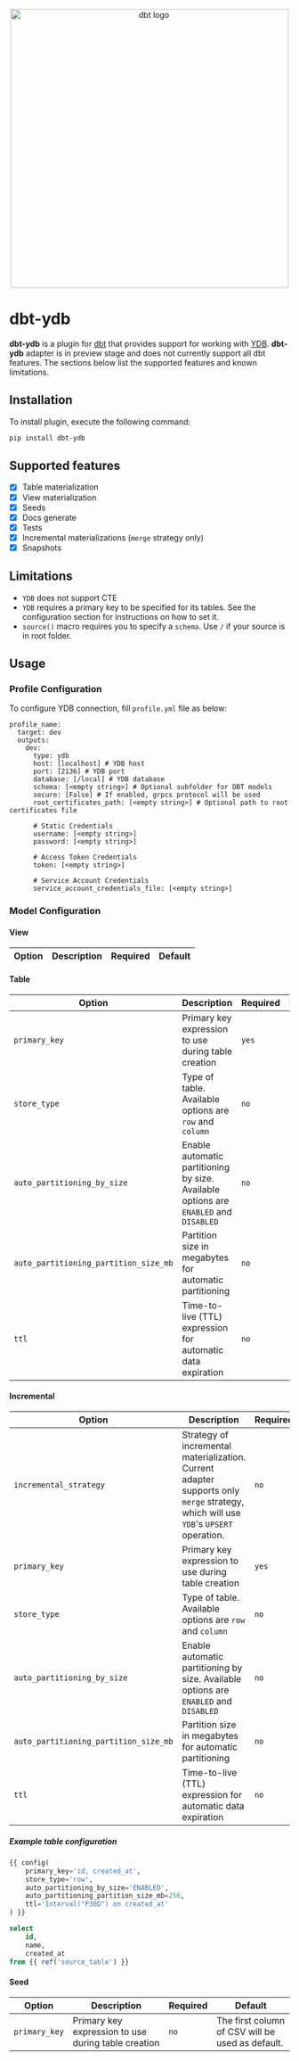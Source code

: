 <p align="center">
  <img src="https://raw.githubusercontent.com/dbt-labs/dbt/ec7dee39f793aa4f7dd3dae37282cc87664813e4/etc/dbt-logo-full.svg" alt="dbt logo" width="500"/>
</p>

# dbt-ydb

**dbt-ydb** is a plugin for [dbt](https://www.getdbt.com/) that provides support for working with [YDB](https://ydb.tech). **dbt-ydb** adapter is in preview stage and does not currently support all dbt features. The sections below list the supported features and known limitations.

## Installation

To install plugin, execute the following command:

```bash
pip install dbt-ydb
```

## Supported features

- [x] Table materialization
- [x] View materialization
- [x] Seeds
- [x] Docs generate
- [x] Tests
- [x] Incremental materializations (`merge` strategy only)
- [x] Snapshots

## Limitations

* `YDB` does not support CTE
* `YDB` requires a primary key to be specified for its tables. See the configuration section for instructions on how to set it.
* `source()` macro requires you to specify a `schema`. Use `/` if your source is in root folder.

## Usage

### Profile Configuration

To configure YDB connection, fill `profile.yml` file as below:

```
profile_name:
  target: dev
  outputs:
    dev:
      type: ydb
      host: [localhost] # YDB host
      port: [2136] # YDB port
      database: [/local] # YDB database
      schema: [<empty string>] # Optional subfolder for DBT models
      secure: [False] # If enabled, grpcs protocol will be used
      root_certificates_path: [<empty string>] # Optional path to root certificates file

      # Static Credentials
      username: [<empty string>]
      password: [<empty string>]

      # Access Token Credentials
      token: [<empty string>]

      # Service Account Credentials
      service_account_credentials_file: [<empty string>]
```

### Model Configuration

#### View

| Option | Description | Required | Default |
| ------ | ----------- | -------- | ------- |

#### Table

| Option | Description | Required | Default |
| ------ | ----------- | -------- | ------- |
| `primary_key` | Primary key expression to use during table creation | `yes` | |
| `store_type` | Type of table. Available options are `row` and `column` | `no` | `row` |
| `auto_partitioning_by_size` | Enable automatic partitioning by size. Available options are `ENABLED` and `DISABLED` | `no` | |
| `auto_partitioning_partition_size_mb` | Partition size in megabytes for automatic partitioning | `no` | |
| `ttl` | Time-to-live (TTL) expression for automatic data expiration | `no` | |

#### Incremental

| Option | Description | Required | Default |
| ------ | ----------- | -------- | ------- |
| `incremental_strategy` | Strategy of incremental materialization. Current adapter supports only `merge` strategy, which will use `YDB`'s `UPSERT` operation. | `no` | `default` |
| `primary_key` | Primary key expression to use during table creation | `yes` | |
| `store_type` | Type of table. Available options are `row` and `column` | `no` | `row` |
| `auto_partitioning_by_size` | Enable automatic partitioning by size. Available options are `ENABLED` and `DISABLED` | `no` | |
| `auto_partitioning_partition_size_mb` | Partition size in megabytes for automatic partitioning | `no` | |
| `ttl` | Time-to-live (TTL) expression for automatic data expiration | `no` | |

##### Example table configuration

```sql
{{ config(
    primary_key='id, created_at',
    store_type='row',
    auto_partitioning_by_size='ENABLED',
    auto_partitioning_partition_size_mb=256,
    ttl='Interval("P30D") on created_at'
) }}

select
    id,
    name,
    created_at
from {{ ref('source_table') }}
```

#### Seed

| Option | Description | Required | Default |
| ------ | ----------- | -------- | ------- |
| `primary_key` | Primary key expression to use during table creation | `no` | The first column of CSV will be used as default. |
